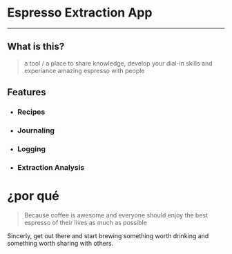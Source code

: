 # Espresso Extraction App
---
## What is this?
> a tool / a place to share knowledge, develop your dial-in skills and experiance amazing espresso with people

## Features
- ### Recipes 
- ### Journaling
- ### Logging 
- ### Extraction Analysis

# ¿por qué
> Because coffee is awesome and everyone should enjoy the best espresso of their lives as much as possible

Sincerly, get out there and start brewing something worth drinking and something worth sharing with others.


